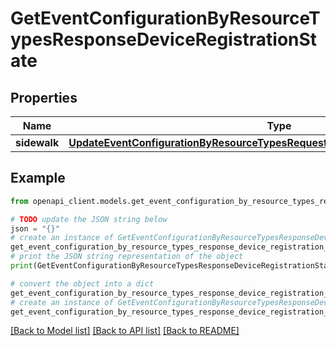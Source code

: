 # GetEventConfigurationByResourceTypesResponseDeviceRegistrationState


## Properties

Name | Type | Description | Notes
------------ | ------------- | ------------- | -------------
**sidewalk** | [**UpdateEventConfigurationByResourceTypesRequestDeviceRegistrationStateSidewalk**](UpdateEventConfigurationByResourceTypesRequestDeviceRegistrationStateSidewalk.md) |  | [optional] 

## Example

```python
from openapi_client.models.get_event_configuration_by_resource_types_response_device_registration_state import GetEventConfigurationByResourceTypesResponseDeviceRegistrationState

# TODO update the JSON string below
json = "{}"
# create an instance of GetEventConfigurationByResourceTypesResponseDeviceRegistrationState from a JSON string
get_event_configuration_by_resource_types_response_device_registration_state_instance = GetEventConfigurationByResourceTypesResponseDeviceRegistrationState.from_json(json)
# print the JSON string representation of the object
print(GetEventConfigurationByResourceTypesResponseDeviceRegistrationState.to_json())

# convert the object into a dict
get_event_configuration_by_resource_types_response_device_registration_state_dict = get_event_configuration_by_resource_types_response_device_registration_state_instance.to_dict()
# create an instance of GetEventConfigurationByResourceTypesResponseDeviceRegistrationState from a dict
get_event_configuration_by_resource_types_response_device_registration_state_from_dict = GetEventConfigurationByResourceTypesResponseDeviceRegistrationState.from_dict(get_event_configuration_by_resource_types_response_device_registration_state_dict)
```
[[Back to Model list]](../README.md#documentation-for-models) [[Back to API list]](../README.md#documentation-for-api-endpoints) [[Back to README]](../README.md)


